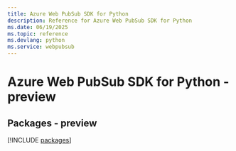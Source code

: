 ```yaml
---
title: Azure Web PubSub SDK for Python
description: Reference for Azure Web PubSub SDK for Python
ms.date: 06/19/2025
ms.topic: reference
ms.devlang: python
ms.service: webpubsub
---
```

# Azure Web PubSub SDK for Python - preview
## Packages - preview
[!INCLUDE [packages](web-pubsub-index.md)]